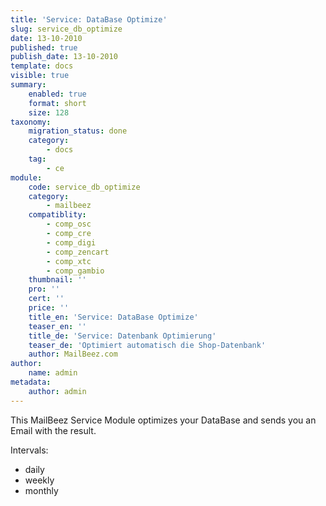 ```yaml
---
title: 'Service: DataBase Optimize'
slug: service_db_optimize
date: 13-10-2010
published: true
publish_date: 13-10-2010
template: docs
visible: true
summary:
    enabled: true
    format: short
    size: 128
taxonomy:
    migration_status: done
    category:
        - docs
    tag:
        - ce
module:
    code: service_db_optimize
    category:
        - mailbeez
    compatiblity:
        - comp_osc
        - comp_cre
        - comp_digi
        - comp_zencart
        - comp_xtc
        - comp_gambio
    thumbnail: ''
    pro: ''
    cert: ''
    price: ''
    title_en: 'Service: DataBase Optimize'
    teaser_en: ''
    title_de: 'Service: Datenbank Optimierung'
    teaser_de: 'Optimiert automatisch die Shop-Datenbank'
    author: MailBeez.com
author:
    name: admin
metadata:
    author: admin
---
```


This MailBeez Service Module optimizes your DataBase and sends you an Email with the result.

Intervals:

- daily
- weekly
- monthly
